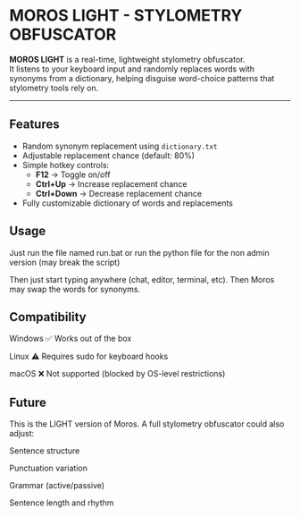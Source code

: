 # MOROS LIGHT - STYLOMETRY OBFUSCATOR

**MOROS LIGHT** is a real-time, lightweight stylometry obfuscator.  
It listens to your keyboard input and randomly replaces words with synonyms from a dictionary, helping disguise word-choice patterns that stylometry tools rely on.

---

##  Features
- Random synonym replacement using `dictionary.txt`
- Adjustable replacement chance (default: 80%)
- Simple hotkey controls:
  - **F12** → Toggle on/off  
  - **Ctrl+Up** → Increase replacement chance  
  - **Ctrl+Down** → Decrease replacement chance  
- Fully customizable dictionary of words and replacements  




##  Usage
Just run the file named run.bat or run the python file for the non admin version (may break the script)

Then just start typing anywhere (chat, editor, terminal, etc).
Then Moros may swap the words for synonyms.



##  Compatibility
Windows ✅ Works out of the box

Linux ⚠️ Requires sudo for keyboard hooks

macOS ❌ Not supported (blocked by OS-level restrictions)


## Future
This is the LIGHT version of Moros.
A full stylometry obfuscator could also adjust:

Sentence structure

Punctuation variation

Grammar (active/passive)

Sentence length and rhythm

